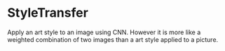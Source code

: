 # StyleTransfer
Apply an art style to an image using CNN. However it is more like a weighted combination of two images than a art style applied to a picture.
